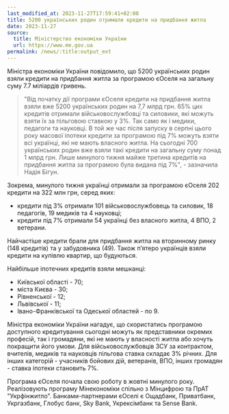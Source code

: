 ```yaml
---
last_modified_at: 2023-11-27T17:59:41+02:00
title: 5200 українських родин отримали кредити на придбання житла
date: 2023-11-27
source:
  title: Міністерство економіки України
  url: https://www.me.gov.ua
permalink: /news/:title:output_ext
---
```


Міністра економіки України повідомило, що 5200 українських родин взяли кредити на придбання житла за програмою єОселя на загальну суму 7.7 міліардів гривень.

> "Від початку дії програми єОселя кредити на придбання житла взяли вже 5200 українських родин на 7,7 млрд грн. 65% цих кредитів отримали військовослужбовці та силовики, які можуть взяти їх за пільговою ставкою у 3%. Так само як і медики, педагоги та науковці. В той же час після запуску в серпні цього року масової іпотеки кредити за програмою під 7% можуть взяти всі українці, які не мають власного житла. На сьогодні 700 українських родин вже взяли такі кредити на загальну суму понад 1 млрд грн. Лише минулого тижня майже третина кредитів на придбання житла за програмою була видана під 7%", - зазначила Надія Бігун.

Зокрема, минулого тижня українці отримали за програмою єОселя 202 кредити на 322 млн грн, серед яких:

- кредити під 3% отримали 101 військовослужбовець та силовик, 18 педагогів, 19 медиків та 4 науковці;
- кредити під 7% отримали 54 українці без власного житла, 4 ВПО, 2 ветерани.

Найчастіше кредити брали для придбання житла на вторинному ринку (148 кредитів) та у забудовника (49). Також п’ятеро українців взяли кредити на купівлю квартир, що будуються.

Найбільше іпотечних кредитів взяли мешканці:

- Київської області - 70;
- міста Києва - 30;
- Рівненської - 12;
- Львівської - 11;
- Івано-Франківської та Одеської областей - по 9.

Міністра економіки України нагадує, що скористатись програмою доступного кредитування сьогодні можуть як представники окремих професій, так і громадяни, які не мають у власності житла або хочуть покращити його умови. Для військовослужбовців ЗСУ за контрактом, вчителів, медиків та науковців пільгова ставка складає 3% річних. Для інших  категорій - учасників бойових дій, ветеранів, ВПО, інших громадян - ставка іпотеки становить 7%.

Програма єОселя почала свою роботу в жовтні минулого року. Реалізовують програму Мінекономіки спільно з Мінцифрою та ПрАТ "Укрфінжитло". Банками-партнерами єОселі є Ощадбанк, Приватбанк, Укргазбанк, Глобус банк, Sky Bank, Укрексімбанк та Sense Bank.
